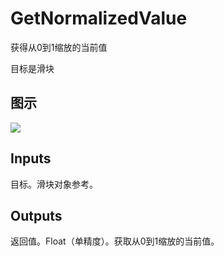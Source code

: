 # GetNormalizedValue

获得从0到1缩放的当前值

目标是滑块

## 图示

![]($-20221218-18105700.png)

## Inputs

目标。滑块对象参考。 

## Outputs

返回值。Float（单精度）。获取从0到1缩放的当前值。

